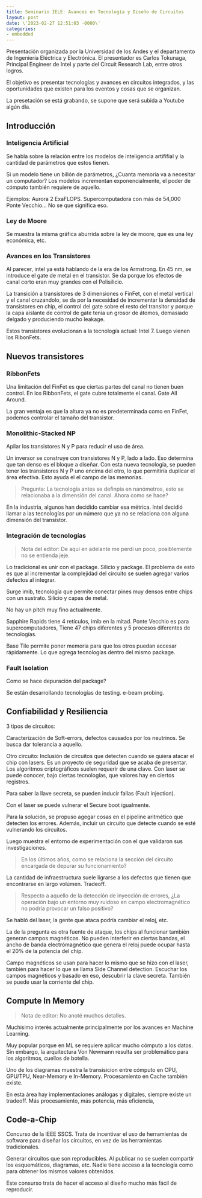 ```yaml
---
title: Seminario IELE: Avances en Tecnología y Diseño de Circuitos
layout: post
date: \'2023-02-27 12:51:03 -0000\'
categories:
- embedded
---
```


Presentación organizada por la Universidad de los Andes y el departamento de Ingeniería Eléctrica y Electrónica. El presentador es Carlos Tokunaga, Principal Engineer de Intel y parte del Circuit Research Lab, entre otros logros.

El objetivo es presentar tecnologías y avances en circuitos integrados, y las oportunidades que existen para los eventos y cosas que se organizan.

La presetación se está grabando, se supone que será subida a Youtube algún día.


## Introducción

### Inteligencia Artificial

Se habla sobre la relación entre los modelos de inteligencia artififial y la cantidad de parámetros que estos tienen.

Si un modelo tiene un billón de parámetros, ¿Cuanta memoria va a necesitar un computador? Los modelos incrementan exponencialmente, el poder de cómputo también requiere de aquello.

Ejemplos: Aurora 2 ExaFLOPS. Supercomputadora con más de 54,000 Ponte Vecchio... No se que significa eso.


### Ley de Moore

Se muestra la misma gráfica aburrida sobre la ley de moore, que es una ley económica, etc.


### Avances en los Transistores

Al parecer, intel ya está hablando de la era de los Armstrong.
En 45 nm, se introduce el gate de metal en el transistor. Se da porque los efectos de canal corto eran muy grandes con el Polisilicio.

La transición a transistores de 3 dimensiones o FinFet, con el metal vertical y el canal cruzandolo, se da por la necesidad de incrementar la densidad de transistores en chip, el control del gate sobre el resto del transitor y porque la capa aislante de control de gate tenía un grosor de átomos, demasiado delgado y produciendo mucho leakage.

Estos transistores evolucionan a la tecnología actual: Intel 7. Luego vienen los RibonFets.


## Nuevos transistores

### RibbonFets

Una limitación del FinFet es que ciertas partes del canal no tienen buen control. En los RibbonFets, el gate cubre totalmente el canal. Gate All Around.

La gran ventaja es que la altura ya no es predeterminada como en FinFet, podemos controlar el tamaño del transistor.

### Monolithic-Stacked NP

Apilar los transistores N y P para reducir el uso de área.

Un inversor se construye con transistores N y P, lado a lado. Eso determina que tan denso es el bloque a diseñar.
Con esta nueva tecnología, se pueden tener los transistores N y P uno encima del otro, lo que permitiría duplicar el área efectiva. Esto ayuda el el campo de las memorias.


> Pregunta: La tecnología antes se definpia en nanómetros, esto se relacionaba a la dimensión del canal. Ahora como se hace?

En la industria, algunos han decidido cambiar esa métrica. Intel decidió llamar a las tecnologías por un número que ya no se relaciona con alguna dimensión del transistor.


### Integración de tecnologías

> Nota del editor: De aquí en adelante me perdí un poco, posiblemente no se entienda jeje.

Lo tradicional es unir con el package. Silicio y package.
El problema de esto es que al incrementar la complejidad del circuito se suelen agregar varios defectos al integrar.

Surge imib, tecnología que permite conectar pines muy densos entre chips con un sustrato. Silicio y capas de metal.

No hay un pitch muy fino actualmente.

Sapphire Rapids tiene 4 retículos, imib en la mitad.
Ponte Vecchio es para supercomputadores, Tiene 47 chips diferentes y 5 procesos diferentes de tecnologías.

Base Tile permite poner memoria para que los otros puedan accesar rápidamente. Lo que agrega tecnologías dentro del mismo package.


### Fault Isolation

Como se hace depuración del package?

Se están desarrollando tecnologías de testing. e-beam probing.


## Confiabilidad y Resiliencia

3 tipos de circuitos:

Caracterización de Soft-errors, defectos causados por los neutrinos. Se busca dar tolerancia a aquello.


Otro circuito: Inclusión de circuitos que detecten cuando se quiera atacar el chip con lasers. Es un proyecto de seguridad que se acaba de presentar.
Los algoritmos criptográficos suelen requerir de una clave. Con laser se puede conocer, bajo ciertas tecnologías, que valores hay en ciertos registros.

Para saber la llave secreta, se pueden inducir fallas (Fault injection).

Con el laser se puede vulnerar el Secure boot igualmente.

Para la solución, se propuso agegar cosas en el pipeline aritmético que detecten los errores. Además, incluir un circuito que detecte cuando se esté vulnerando los circuitos.


Luego muestra el entorno de experimentación con el que validaron sus investigaciones.


> En los últimos años, como se relaciona la sección del circuito encargada de depurar su funcionamiento?



La cantidad de infraestructura suele ligrarse a los defectos que tienen que encontrarse en largo volúmen. Tradeoff.





> Respecto a aquello de la detección de inyección de errores, ¿La operación bajo un entorno muy ruidoso en campo electromagnético no podría provocar un falso positivo?

Se habló del laser, la gente que ataca podría cambiar el reloj, etc.

La de la pregunta es otra fuente de ataque, los chips al funcionar también generan campos magnéticos. No pueden interferir en ciertas bandas, el ancho de banda electrómagnético que genera el reloj puede ocupar hasta el 20% de la potencia del chip.

Campo magnéticos se usan para hacer lo mismo que se hizo con el laser, también para hacer lo que se llama Side Channel detection. Escuchar los campos magnéticos y basado en eso, descubrir la clave secreta. También se puede usar la corriente del chip.


## Compute In Memory

> Nota de editor: No anoté muchos detalles.

Muchisimo interés actualmente principalmente por los avances en Machine Learning.

Muy popular porque en ML se requiere aplicar mucho cómputo a los datos. Sin embargo, la arquitectura Von Newmann resulta ser problemático para los algoritmos, cuellos de botella.

Uno de los diagramas muestra la transisicion entre cómputo en CPU, GPU/TPU, Near-Memory e In-Memory. Procesamiento en Cache también existe.

En esta área hay implementaciones análogas y digitales, siempre existe un tradeoff. Más procesamiento, más potencia, más eficiencia, 


## Code-a-Chip

Concurso de la IEEE SSCS.
Trata de incentivar el uso de herramientas de software para diseñar los circuitos, en vez de las herramientas tradicionales.

Generar circuitos que son reproducibles. Al publicar no se suelen compartir los esquemáticos, diagramas, etc.
Nadie tiene acceso a la tecnología como para obtener los mismos valores obtenidos.

Este consurso trata de hacer el acceso al diseño mucho más fácil de reproducir.




